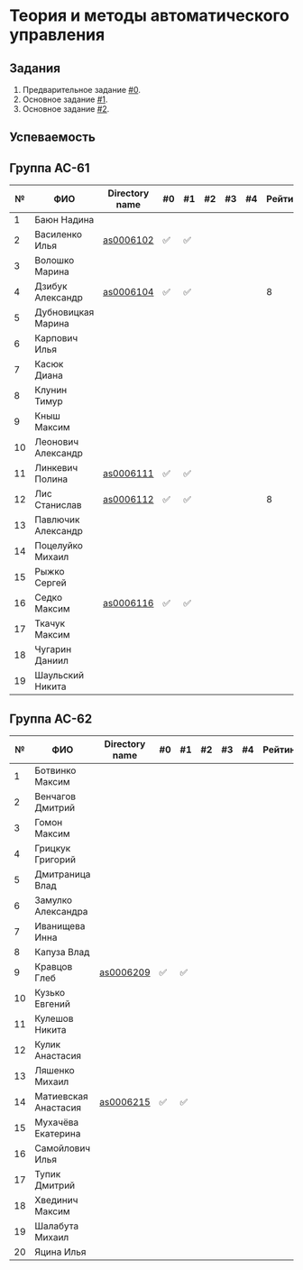 # Теория и методы автоматического управления

## Задания

1. Предварительное задание [#0](./tasks/task_00/readme.md).
2. Основное задание [#1](./tasks/task_01/readme.md).
3. Основное задание [#2](./tasks/task_02/readme.md).

## Успеваемость

## Группа АС-61

| №  | ФИО                            | Directory name               | #0 | #1  | #2 | #3 | #4 | Рейтинг |Доклад        |
|----|--------------------------------|------------------------------|----|-----|----|----|----|---------|--------------|
| 1  | Баюн Надина                    |                              |    |     |    |    |    |         |              |
| 2  | Василенко Илья                 | [as0006102](trunk/as0006102) | ✅ | ✅ |    |    |    |         |              |
| 3  | Волошко Марина                 |                              |    |     |    |    |    |         |              |
| 4  | Дзибук Александр               | [as0006104](trunk/as0006104) | ✅ | ✅ |    |    |    |        8|              |
| 5  | Дубновицкая Марина             |                              |    |     |    |    |    |         |              |
| 6  | Карпович Илья                  |                              |    |     |    |    |    |         |              |
| 7  | Касюк Диана                    |                              |    |     |    |    |    |         |              |
| 8  | Клунин Тимур                   |                              |    |     |    |    |    |         |              |
| 9  | Кныш Максим                    |                              |    |     |    |    |    |         |              |
| 10 | Леонович Александр             |                              |    |     |    |    |    |         |              |
| 11 | Линкевич Полина                 | [as0006111](trunk/as0006111) | ✅ | ✅ |    |    |    |        |
| 12 | Лис Станислав                  | [as0006112](trunk/as0006112) | ✅ | ✅ |    |    |    |        8|              |
| 13 | Павлючик Александр             |                              |    |     |    |    |    |         |              |
| 14 | Поцелуйко Михаил               |                              |    |     |    |    |    |         |              |
| 15 | Рыжко Сергей                   |                              |    |     |    |    |    |         |              |
| 16 | Седко Максим                   | [as0006116](trunk/as0006116) | ✅ | ✅ |    |    |    |         |              |
| 17 | Ткачук Максим                  |                              |    |     |    |    |    |         |              |
| 18 | Чугарин Даниил                 |                              |    |     |    |    |    |         |              |
| 19 | Шаульский Никита               |                              |    |     |    |    |    |         |              |

## Группа АС-62

| №  | ФИО                            | Directory name                       | #0 | #1  | #2 | #3 | #4 | Рейтинг |Доклад        |
|----|--------------------------------|--------------------------------------|----|-----|----|----|----|---------|--------------|
| 1  | Ботвинко Максим                |                                      |    |     |    |    |    |         |              |
| 2  | Венчагов Дмитрий               |                                      |    |     |    |    |    |         |              |
| 3  | Гомон Максим                   |                                      |    |     |    |    |    |         |              |
| 4  | Грицкук Григорий               |                                      |    |     |    |    |    |         |              |
| 5  | Дмитраница Влад                |                                      |    |     |    |    |    |         |              |
| 6  | Замулко Александра             |                                      |    |     |    |    |    |         |              |
| 7  | Иванищева Инна                 |                                      |    |     |    |    |    |         |              |
| 8  | Капуза Влад                    |                                      |    |     |    |    |    |         |              |
| 9  | Кравцов Глеб                   |   [as0006209](trunk/as0006209)       | ✅ | ✅  |    |    |    |         |              |
| 10 | Кузько Евгений                 |                                      |    |     |    |    |    |         |              |
| 11 | Кулешов Никита                 |                                      |    |     |    |    |    |         |              |
| 12 | Кулик Анастасия                |                                      |    |     |    |    |    |         |              |
| 13 | Ляшенко Михаил                 |                                      |    |     |    |    |    |         |              |
| 14 | Матиевская Анастасия           |     [as0006215](trunk/as0006215)     | ✅ | ✅ |    |    |    |         |              |
| 15 | Мухачёва Екатерина             |                                      |    |     |    |    |    |         |              |
| 16 | Самойлович Илья                |                                      |    |     |    |    |    |         |              |
| 17 | Тупик Дмитрий                  |                                      |    |     |    |    |    |         |              |
| 18 | Хвединич Максим                |                                      |    |     |    |    |    |         |              |
| 19 | Шалабута Михаил                |                                      |    |     |    |    |    |         |              |
| 20 | Яцина Илья                     |                                      |    |     |    |    |    |         |              |
